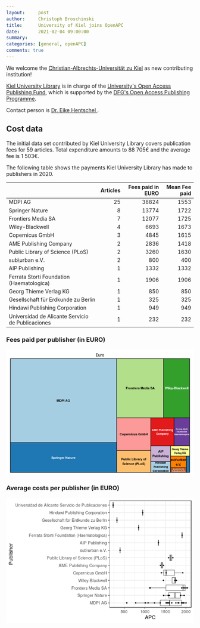 ```yaml
---
layout:     post
author:     Christoph Broschinski
title:      University of Kiel joins OpenAPC
date:       2021-02-04 09:00:00
summary:    
categories: [general, openAPC]
comments: true
---
```





We welcome the [Christian-Albrechts-Universität zu Kiel](https://www.uni-kiel.de/en/) as new contributing institution!

[Kiel University Library](https://www.ub.uni-kiel.de/en/kiel-university-library) is in charge of the [University's Open Access Publishing Fund](https://www.ub.uni-kiel.de/de/publizieren/open-access/uebernahme-von-open-access-publikationsgebuehren-dfg-publikationsfonds), which is supported by the [DFG's Open Access Publishing Programme](https://www.dfg.de/en/research_funding/programmes/infrastructure/lis/open_access/infrastructure_funding/index.html#4).

Contact person is [Dr. Eike Hentschel ](mailto:hentschel@ub.uni-kiel.de).

## Cost data



The initial data set contributed by Kiel University Library covers publication fees for 59 articles. Total expenditure amounts to 88 705€ and the average fee is 1 503€.

The following table shows the payments Kiel University Library has made to publishers in 2020.


|                                                  | Articles| Fees paid in EURO| Mean Fee paid|
|:-------------------------------------------------|--------:|-----------------:|-------------:|
|MDPI AG                                           |       25|             38824|          1553|
|Springer Nature                                   |        8|             13774|          1722|
|Frontiers Media SA                                |        7|             12077|          1725|
|Wiley-Blackwell                                   |        4|              6693|          1673|
|Copernicus GmbH                                   |        3|              4845|          1615|
|AME Publishing Company                            |        2|              2836|          1418|
|Public Library of Science (PLoS)                  |        2|              3260|          1630|
|sub\urban e.V.                                    |        2|               800|           400|
|AIP Publishing                                    |        1|              1332|          1332|
|Ferrata Storti Foundation (Haematologica)         |        1|              1906|          1906|
|Georg Thieme Verlag KG                            |        1|               850|           850|
|Gesellschaft für Erdkunde zu Berlin               |        1|               325|           325|
|Hindawi Publishing Corporation                    |        1|               949|           949|
|Universidad de Alicante Servicio de Publicaciones |        1|               232|           232|

### Fees paid per publisher (in EURO)

![plot of chunk tree_kiel_2021_02_04_full](/figure/tree_kiel_2021_02_04_full-1.png)

###  Average costs per publisher (in EURO)

![plot of chunk box_kiel_2021_02_04_publisher_full](/figure/box_kiel_2021_02_04_publisher_full-1.png)
